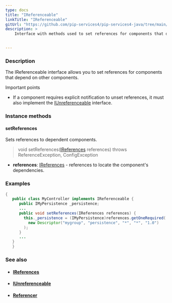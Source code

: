 ```yaml
---
type: docs
title: "IReferenceable"
linkTitle: "IReferenceable"
gitUrl: "https://github.com/pip-services4/pip-services4-java/tree/main/pip-services4-components-java"
description: >
    Interface with methods used to set references for components that depend on other components. 

    
---
```


### Description

The IReferenceable interface allows you to set references for components that depend on other components.

Important points

- If a component requires explicit notification to unset references, it must also implement the [IUnreferenceable](../iunreferenceable) interface.

### Instance methods

#### setReferences
Sets references to dependent components.

> void setReferences([IReferences](../ireferences) references) throws ReferenceException, ConfigException

- **references**: [IReferences](../ireferences) - references to locate the component's dependencies. 

### Examples

```java
{
   public class MyController implements IReferenceable {
      public IMyPersistence _persistence;
      ...
      public void setReferences(IReferences references) {
        this._persistence = (IMyPersistence)references.getOneRequired(
          new Descriptor("mygroup", "persistence", "*", "*", "1.0")
        );
      }
      ...
   }
   }

```

### See also
- #### [IReferences](../ireferences)
- #### [IUnreferenceable](../iunreferenceable)
- #### [Referencer](../referencer)
